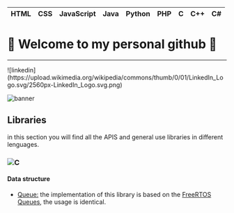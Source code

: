 | HTML | CSS | JavaScript | Java | Python | PHP | C | C++ | C# |
| ---- | --- | ---------- |----- |------- | --- |---|-----|----|

# 👋 Welcome to my personal github 👋
<hr>
![linkedin](https://upload.wikimedia.org/wikipedia/commons/thumb/0/01/LinkedIn_Logo.svg/2560px-LinkedIn_Logo.svg.png)

![banner](https://giffiles.alphacoders.com/174/1744.gif)

## Libraries

in this section you will find all the APIS and general use libraries in different lenguages.

### ![C](https://img.icons8.com/color/2x/c-programming.png) 



#### Data structure

* [Queue:](https://github.com/jsebgiraldo/C/tree/main/data_structures/queue) the implementation of this library is based on the [FreeRTOS Queues](https://www.freertos.org/Embedded-RTOS-Queues.html), the usage is identical.
